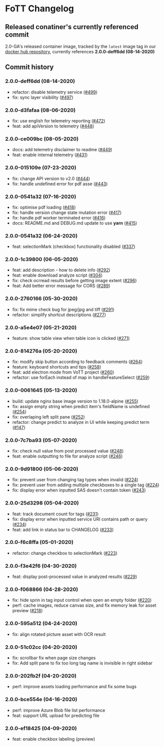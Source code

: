 # FoTT Changelog  
## Released conatiner's currently referenced commit
2.0-GA's released container image, tracked by the `latest` image tag in our [docker hub repository](https://hub.docker.com/_/microsoft-azure-cognitive-services-custom-form-labeltool), currently references **2.0.0-deff6dd (08-14-2020)**

## Commit history
### 2.0.0-deff6dd (08-14-2020)
* refactor: disable telemetry service ([#499](https://github.com/microsoft/OCR-Form-Tools/commit/deff6dd64cff785e519da3df0a47779f2cf0ef57))
* fix: sync layer visibility ([#497](https://github.com/microsoft/OCR-Form-Tools/commit/d61d20661a11482beb12bd9f180d080e10c476b7))

### 2.0.0-d3fafaa (08-06-2020)
* fix: use english for telemetry reporting ([#472](https://github.com/microsoft/OCR-Form-Tools/commit/d3fafaa82b3286ebb75f3ed68a3f8bea7808b3a4))
* feat: add apiVersion to telemetry ([#448](https://github.com/microsoft/OCR-Form-Tools/commit/99e26835846bdb653c1127efd3b9a2e1b4d5652b))

### 2.0.0-ce009bc (08-05-2020)
* docs: add telemetry disclaimer to readme ([#449](https://github.com/microsoft/OCR-Form-Tools/commit/ce009bc175db33d7669875e218368b1a6570b397))
* feat: enable internal telemetry ([#431](https://github.com/microsoft/OCR-Form-Tools/commit/d1d1dbd84c36207bf63065878e3c6ee0d10ccf1b))

### 2.0.0-015109e (07-23-2020)
* fix: change API version to v2.0 ([#444](https://github.com/microsoft/OCR-Form-Tools/commit/015109e5323ce1f41a44bbcfc8ef1f5470b2d5b8))
* fix: handle undefined error for pdf asse ([#443](https://github.com/microsoft/OCR-Form-Tools/commit/626c4f48c0f7c8c500f2da5de4dafc815e161c04))

### 2.0.0-0541a32 (07-16-2020)
* fix: optimise pdf loading ([#418](https://github.com/microsoft/OCR-Form-Tools/commit/b148062f690ff99d957e60449bcafcab7be7a6d1))
* fix: handle version change state mutation error ([#417](https://github.com/microsoft/OCR-Form-Tools/commit/c33925a1e3cb1e92373e0beefab6fe68dab41e1d))
* fix: handle pdf worker terminated error ([#416](https://github.com/microsoft/OCR-Form-Tools/commit/35714d02e2a30012831ad1fec5ff03cbf956b1cd))
* docs: README.md and DEBUG.md update to use **yarn** ([#415](https://github.com/microsoft/OCR-Form-Tools/commit/18332f53c3ff8ea8a78987d7bf38894bf246f6fd))

### 2.0.0-0541a32 (06-24-2020)
* feat: selectionMark (checkbox) functionality disabled ([#337](https://github.com/microsoft/OCR-Form-Tools/commit/0541a32ccefcb03d76523835603977a886f91b71))

### 2.0.0-1c39800 (06-05-2020)
* feat: add description - how to delete info ([#292](https://github.com/microsoft/OCR-Form-Tools/commit/1c39800b1152f186dfc19834bb969abbc4fe0ac2))
* feat: enable download analyze script ([#304](https://github.com/microsoft/OCR-Form-Tools/commit/9c97ed0ff9b0aa72ec9a197fc92f3a5998135c36))
* fix: check ocrread results before getting image extent ([#296](https://github.com/microsoft/OCR-Form-Tools/commit/61dba02fc6f19eb854e1f499e475b1336e6171b9))
* feat: Add better error message for CORS ([#289](https://github.com/microsoft/OCR-Form-Tools/commit/8f210792b4d84e424b00499efb540b0e27e9fdad))

### 2.0.0-2760166 (05-30-2020)
* fix: fix mime check bug for jpeg/jpg and tiff ([#291](https://github.com/microsoft/OCR-Form-Tools/commit/2760166bcb809bbfdc207b01db49f00153318624))
* refactor: simplify shortcut descriptions ([#277](https://github.com/microsoft/OCR-Form-Tools/commit/db95b0e2510f6cef9bc7279fe0a19dce239c816e))

### 2.0.0-a5e4e07 (05-21-2020)
* feature: show table view when table icon is clicked ([#271](https://github.com/microsoft/OCR-Form-Tools/commit/a5e4e079d4c0d1c7c52e3b015c0ddf9b8601bbf2))

### 2.0.0-814276a (05-20-2020)
* fix: modify skip button according to feedback comments ([#264](https://github.com/microsoft/OCR-Form-Tools/commit/814276af6f4259844854798adf0c56bd606b2363))
* feature: keyboard shortcuts and tips ([#258](https://github.com/microsoft/OCR-Form-Tools/commit/37aa859a80dc0213a118313558ad21ba424008e7))
* feat: add electron mode from VoTT project ([#260](https://github.com/microsoft/OCR-Form-Tools/commit/2a3383d4a0f100a39ed40627bdffb9b48f78f5df))
* refactor: use forEach instead of map in handleFeatureSelect ([#259](https://github.com/microsoft/OCR-Form-Tools/commit/c1c590c463743d187fda2429a628e27c6c42012f))

### 2.0.0-0061645 (05-13-2020)
* build: update nginx base image version to 1.18.0-alpine ([#255](https://github.com/microsoft/OCR-Form-Tools/commit/0061645871806595e4fe2ab5991cc494afa26b31))
* fix: assign empty string when predict item's fieldName is undefined ([#254](https://github.com/microsoft/OCR-Form-Tools/commit/d4d919f678b1f162f48c87ee5223281e57945a0a))
* fix: overlaping left split pane ([#252](https://github.com/microsoft/OCR-Form-Tools/commit/2e8c351f74c385b8627ee6ea39f974e5e048ea8d))
* refactor: change predict to analyze in UI while keeping predict term ([#147](https://github.com/microsoft/OCR-Form-Tools/commit/c9aa58e36a10a35083249a8080c2cfb9fccf3733))
### 2.0.0-7c7ba93 (05-07-2020)
* fix: check null value from post processed value ([#248](https://github.com/microsoft/OCR-Form-Tools/commit/a361189c527bfffd6417f90a2521ad40b2b3f205))
* feat: enable outputting to file for analyze script ([#246](https://github.com/microsoft/OCR-Form-Tools/commit/7c7ba937f140490775b788d63ef2c7ed63ca40f1))
### 2.0.0-9d91800 (05-06-2020)
* fix: prevent user from changing tag types when invalid ([#224](https://github.com/microsoft/OCR-Form-Tools/commit/d8823a33591db5c5dc9a0af753e007167218a3e3))
* fix: prevent user from adding multiple checkboxes to a single tag ([#224](https://github.com/microsoft/OCR-Form-Tools/commit/d8823a33591db5c5dc9a0af753e007167218a3e3))
* fix: display error when inputted SAS doesn't contain token ([#243](https://github.com/microsoft/OCR-Form-Tools/commit/9826ca8504549f23057c9cad1baebc5e9d1f6fe7))
### 2.0.0-25d3298 (05-04-2020)
* feat: track document count for tags ([#231](https://github.com/microsoft/OCR-Form-Tools/commit/70a6e43dc54239cdc153d5d328b17c1dfa0f085f))
* fix: display error when inputted service URI contains path or query ([#234](https://github.com/microsoft/OCR-Form-Tools/commit/04a16961b37ad5b5d01fc4c93addaaf69cbf0e72))
* feat: add link in status bar to CHANGELOG ([#233](https://github.com/microsoft/OCR-Form-Tools/commit/e66646a13263239213580378bbd2d8462d7e22b6))
### 2.0.0-f6c8ffa (05-01-2020)
* refactor: change checkbox to selectionMark ([#223](https://github.com/microsoft/OCR-Form-Tools/commit/f6c8ffad6edf23f6241f314e9456da92bc1a8402))
### 2.0.0-f3e42f6 (04-30-2020)
* feat: display post-processed value in analyzed results ([#229](https://github.com/microsoft/OCR-Form-Tools/commit/f3e42f6e8e9e934f1a241921dbe4a1e8d311bb46))
### 2.0.0-f068866 (04-28-2020)
* fix: hide sprin in tag input control when open an empty folder ([#220](https://github.com/microsoft/OCR-Form-Tools/commit/f0688668df2e676fce9749fad8ec9d39e56697cf))
* perf: cache images, reduce canvas size, and fix memory leak for asset preview ([#218](https://github.com/microsoft/OCR-Form-Tools/commit/e8ad9a3bebf2a1ae210e0e1fa3eebba564592c4c))
### 2.0.0-595a512 (04-24-2020)
* fix: align rotated picture asset with OCR result
### 2.0.0-51c02cc (04-20-2020)
* fix: scrollbar fix when page size changes
* fix: Add split pane to fix too long tag name is invisible in right sidebar
### 2.0.0-202fb2f (04-20-2020)
* perf: improve assets loading performance and fix some bugs
### 2.0.0-bce554e (04-16-2020)
* perf: improve Azure Blob file list performance
* feat: support URL upload for predicting file
### 2.0.0-ef18425 (04-09-2020)
* feat: enable checkbox labeling (preview)
